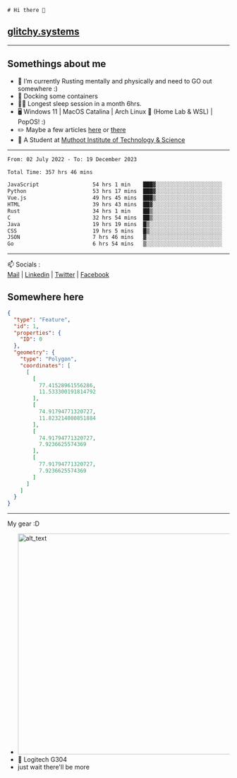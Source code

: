 ```
# Hi there 👋
```
## [glitchy.systems](https://glitchy.systems)
---

## Somethings about me



- 🌱 I’m currently Rusting mentally and physically and need to GO out somewhere :)
- 🐋 Docking some containers
- 😶‍🌫️ Longest sleep session in a month 6hrs.
- 🖥️ Windows 11 | MacOS Catalina | Arch Linux 🦩 (Home Lab & WSL) | PopOS! :)
- ✏️ Maybe a few articles [here](https://medium.com/@advaithnarayanan8) or [there](https://medium.com/@advaithnarayanan8)
- 📑 A Student at [Muthoot Institute of Technology & Science](https://mgmits.ac.in/)



---

<!--START_SECTION:waka-->

```txt
From: 02 July 2022 - To: 19 December 2023

Total Time: 357 hrs 46 mins

JavaScript                 54 hrs 1 min    ███▓░░░░░░░░░░░░░░░░░░░░░   15.10 %
Python                     53 hrs 17 mins  ███▓░░░░░░░░░░░░░░░░░░░░░   14.90 %
Vue.js                     49 hrs 45 mins  ███▒░░░░░░░░░░░░░░░░░░░░░   13.91 %
HTML                       39 hrs 43 mins  ██▓░░░░░░░░░░░░░░░░░░░░░░   11.10 %
Rust                       34 hrs 1 min    ██▒░░░░░░░░░░░░░░░░░░░░░░   09.51 %
C                          32 hrs 54 mins  ██▒░░░░░░░░░░░░░░░░░░░░░░   09.20 %
Java                       19 hrs 19 mins  █▒░░░░░░░░░░░░░░░░░░░░░░░   05.40 %
CSS                        19 hrs 5 mins   █▒░░░░░░░░░░░░░░░░░░░░░░░   05.33 %
JSON                       7 hrs 46 mins   ▓░░░░░░░░░░░░░░░░░░░░░░░░   02.17 %
Go                         6 hrs 54 mins   ▒░░░░░░░░░░░░░░░░░░░░░░░░   01.93 %
```

<!--END_SECTION:waka-->

---

📫 Socials :<br>
[Mail](mailto:advaithnarayanan8@gmail.com) | [Linkedin](https://www.linkedin.com/in/advaith-narayanan-a72152214/) | [Twitter](https://twitter.com/advaithnarayan) | [Facebook](https://screenmessage.com/qinq)

## Somewhere here

```geojson
{
  "type": "Feature",
  "id": 1,
  "properties": {
    "ID": 0
  },
  "geometry": {
    "type": "Polygon",
    "coordinates": [
      [
        [
          77.41528961556286,
          11.533300191814792
        ],
        [
          74.91794771320727,
          11.823214080851884
        ],
        [
          74.91794771320727,
          7.9236625574369
        ],
        [
          77.91794771320727,
          7.9236625574369
        ]
      ]
    ]
  }
}
```


--- 
My gear :D

- [<img alt="alt_text" width="500px" src="https://valid.x86.fr/cache/banner/xv24bv-6.png" />](https://valid.x86.fr/xv24bv)
- 🐁 Logitech G304
- just wait there'll be more

